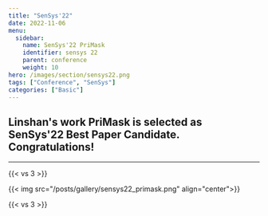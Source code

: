 ```yaml
---
title: "SenSys'22"
date: 2022-11-06
menu:
  sidebar:
    name: SenSys'22 PriMask
    identifier: sensys 22 
    parent: conference
    weight: 10
hero: /images/section/sensys22.png
tags: ["Conference", "SenSys"]
categories: ["Basic"]
---
```

## Linshan's work PriMask is selected as SenSys'22 Best Paper Candidate. Congratulations!

---

{{< vs 3 >}}

{{< img src="/posts/gallery/sensys22_primask.png" align="center">}}

{{< vs 3 >}}

